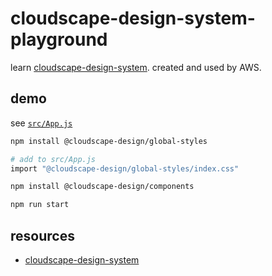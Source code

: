 # cloudscape-design-system-playground

learn [cloudscape-design-system](https://cloudscape.design/).  created and used by AWS.

## demo

see [`src/App.js`](src/App.js)

```sh
npm install @cloudscape-design/global-styles

# add to src/App.js
import "@cloudscape-design/global-styles/index.css"

npm install @cloudscape-design/components

npm run start
```

## resources

- [cloudscape-design-system](https://cloudscape.design/)